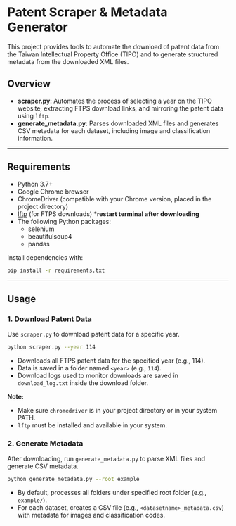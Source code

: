 # Patent Scraper & Metadata Generator

This project provides tools to automate the download of patent data from the Taiwan Intellectual Property Office (TIPO) and to generate structured metadata from the downloaded XML files.

## Overview

- **scraper.py**: Automates the process of selecting a year on the TIPO website, extracting FTPS download links, and mirroring the patent data using `lftp`.
- **generate_metadata.py**: Parses downloaded XML files and generates CSV metadata for each dataset, including image and classification information.

---

## Requirements

- Python 3.7+
- Google Chrome browser
- ChromeDriver (compatible with your Chrome version, placed in the project directory)
- [lftp](https://lftp.yar.ru/) (for FTPS downloads) 
***restart terminal after downloading**
- The following Python packages:
  - selenium
  - beautifulsoup4
  - pandas

Install dependencies with:

```bash
pip install -r requirements.txt
```

---

## Usage

### 1. Download Patent Data

Use `scraper.py` to download patent data for a specific year.

```bash
python scraper.py --year 114
```

- Downloads all FTPS patent data for the specified year (e.g., 114).
- Data is saved in a folder named `<year>` (e.g., `114`).
- Download logs used to monitor downloads are saved in `download_log.txt` inside the download folder.

**Note:**  
- Make sure `chromedriver` is in your project directory or in your system PATH.
- `lftp` must be installed and available in your system.

### 2. Generate Metadata

After downloading, run `generate_metadata.py` to parse XML files and generate CSV metadata.

```bash
python generate_metadata.py --root example
```

- By default, processes all folders under specified root folder (e.g., `example/`).
- For each dataset, creates a CSV file (e.g., `<datasetname>_metadata.csv`) with metadata for images and classification codes.
